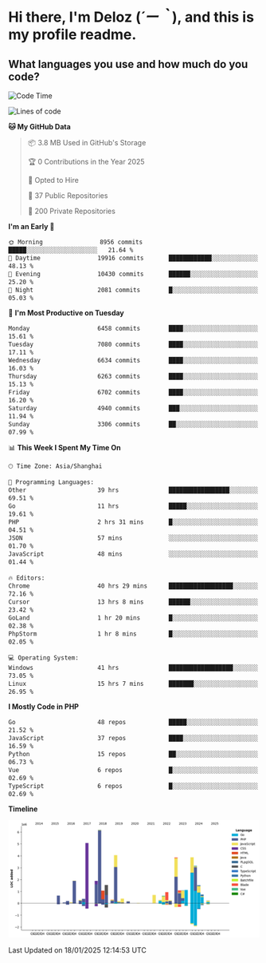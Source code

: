 # **Hi there, I'm Deloz (*´ー｀*), and this is my profile readme.**

## **What languages you use and how much do you code?**

<!--START_SECTION:waka-->
![Code Time](http://img.shields.io/badge/Code%20Time-5%2C539%20hrs-blue)

![Lines of code](https://img.shields.io/badge/From%20Hello%20World%20I%27ve%20Written-43.9%20million%20lines%20of%20code-blue)

**🐱 My GitHub Data** 

> 📦 3.8 MB Used in GitHub's Storage 
 > 
> 🏆 0 Contributions in the Year 2025
 > 
> 💼 Opted to Hire
 > 
> 📜 37 Public Repositories 
 > 
> 🔑 200 Private Repositories 
 > 
**I'm an Early 🐤** 

```text
🌞 Morning                8956 commits        █████░░░░░░░░░░░░░░░░░░░░   21.64 % 
🌆 Daytime                19916 commits       ████████████░░░░░░░░░░░░░   48.13 % 
🌃 Evening                10430 commits       ██████░░░░░░░░░░░░░░░░░░░   25.20 % 
🌙 Night                  2081 commits        █░░░░░░░░░░░░░░░░░░░░░░░░   05.03 % 
```
📅 **I'm Most Productive on Tuesday** 

```text
Monday                   6458 commits        ████░░░░░░░░░░░░░░░░░░░░░   15.61 % 
Tuesday                  7080 commits        ████░░░░░░░░░░░░░░░░░░░░░   17.11 % 
Wednesday                6634 commits        ████░░░░░░░░░░░░░░░░░░░░░   16.03 % 
Thursday                 6263 commits        ████░░░░░░░░░░░░░░░░░░░░░   15.13 % 
Friday                   6702 commits        ████░░░░░░░░░░░░░░░░░░░░░   16.20 % 
Saturday                 4940 commits        ███░░░░░░░░░░░░░░░░░░░░░░   11.94 % 
Sunday                   3306 commits        ██░░░░░░░░░░░░░░░░░░░░░░░   07.99 % 
```


📊 **This Week I Spent My Time On** 

```text
🕑︎ Time Zone: Asia/Shanghai

💬 Programming Languages: 
Other                    39 hrs              █████████████████░░░░░░░░   69.51 % 
Go                       11 hrs              █████░░░░░░░░░░░░░░░░░░░░   19.61 % 
PHP                      2 hrs 31 mins       █░░░░░░░░░░░░░░░░░░░░░░░░   04.51 % 
JSON                     57 mins             ░░░░░░░░░░░░░░░░░░░░░░░░░   01.70 % 
JavaScript               48 mins             ░░░░░░░░░░░░░░░░░░░░░░░░░   01.44 % 

🔥 Editors: 
Chrome                   40 hrs 29 mins      ██████████████████░░░░░░░   72.16 % 
Cursor                   13 hrs 8 mins       ██████░░░░░░░░░░░░░░░░░░░   23.42 % 
GoLand                   1 hr 20 mins        █░░░░░░░░░░░░░░░░░░░░░░░░   02.38 % 
PhpStorm                 1 hr 8 mins         █░░░░░░░░░░░░░░░░░░░░░░░░   02.05 % 

💻 Operating System: 
Windows                  41 hrs              ██████████████████░░░░░░░   73.05 % 
Linux                    15 hrs 7 mins       ███████░░░░░░░░░░░░░░░░░░   26.95 % 
```

**I Mostly Code in PHP** 

```text
Go                       48 repos            █████░░░░░░░░░░░░░░░░░░░░   21.52 % 
JavaScript               37 repos            ████░░░░░░░░░░░░░░░░░░░░░   16.59 % 
Python                   15 repos            ██░░░░░░░░░░░░░░░░░░░░░░░   06.73 % 
Vue                      6 repos             █░░░░░░░░░░░░░░░░░░░░░░░░   02.69 % 
TypeScript               6 repos             █░░░░░░░░░░░░░░░░░░░░░░░░   02.69 % 
```



**Timeline**

![Lines of Code chart](https://raw.githubusercontent.com/deloz/deloz/main/assets/bar_graph.png)


 Last Updated on 18/01/2025 12:14:53 UTC
<!--END_SECTION:waka-->
